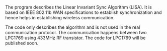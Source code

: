 The program describes the Linear Invariant Sync Algorithm (LISA). It is based on IEEE 802.11b WAN specifications to establish 
synchronization and hence helps in establishing wireless communication. 

The code only describes the algorithm and is not used in the real communication protocol. The communication happens between two LPC1769 using 433MHz RF transistor. The code for LPC1769 will be published soon. 
